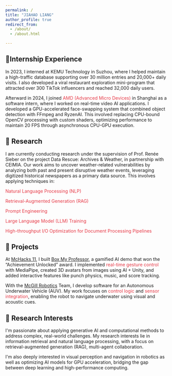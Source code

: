 ```yaml
---
permalink: /
title: "JIAHAO LIANG"
author_profile: true
redirect_from: 
  - /about/
  - /about.html

---
```


💼Internship Experience
---
In 2023, I interned at KEMU Technology in Suzhou, where I helped maintain a high-traffic database supporting over 30 million entries and 20,000+ daily visits. I also developed a viral restaurant exploration mini-program that attracted over 300 TikTok influencers and reached 32,000 daily users.

Afterward in 2024, I joined <span style="color: #e63946;">AMD (Advanced Micro Devices) </span> in Shanghai as a software intern, where I worked on real-time video AI applications. I developed a GPU-accelerated face-swapping system that combined object detection with FFmpeg and RyzenAI. This involved replacing CPU-bound OpenCV processing with custom shaders, optimizing performance to maintain 20 FPS through asynchronous CPU-GPU execution.

🔬 Research
---
I am currently conducting research under the supervision of Prof. Renée Sieber on the project Data Rescue: Archives & Weather, in partnership with CEIMIA. Our work aims to uncover weather-related vulnerabilities by analyzing both past and present disruptive weather events, leveraging digitized historical newspapers as a primary data source. This involves applying techniques in:

<span style="color: #e63946;">Natural Language Processing (NLP)</span>

<span style="color: #e63946;">Retrieval-Augmented Generation (RAG)</span>

<span style="color: #e63946;">Prompt Engineering</span>

<span style="color: #e63946;">Large Language Model (LLM) Training</span>

<span style="color: #e63946;">High-throughput I/O Optimization for Document Processing Pipelines</span>



🚀 Projects
---
At [McHacks 11](https://devpost.com/software/box-my-professor), I built [Box My Professor](https://github.com/s026352/MCHACKS11), a gamified AI demo that won the “Achievement Unlocked” award. I implemented <span style="color: #e63946;">real-time gesture control</span> with MediaPipe, created 3D avatars from images using AI + Unity, and added interactive features like punch physics, music, and score tracking.

With the [McGill Robotics](https://mcgillrobotics.com/) Team, I develop software for an Autonomous Underwater Vehicle (AUV). My work focuses on <span style="color: #e63946;">control logic</span> and <span style="color: #e63946;">sensor integration</span>, enabling the robot to navigate underwater using visual and acoustic cues.

🎯 Research Interests
---
I'm passionate about applying generative AI and computational methods to address complex, real-world challenges. My research interests lie in information retrieval and natural language processing, with a focus on retrieval-augmented generation (RAG), multi-agent collaboration.

 I'm also deeply interested in visual perception and navigation in robotics as well as optimizing AI models for GPU acceleration, bridging the gap between deep learning and high-performance computing.



